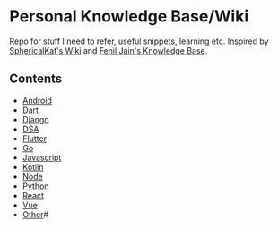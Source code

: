 # Personal Knowledge Base/Wiki
Repo for stuff I need to refer, useful snippets, learning etc.  Inspired by [SphericalKat's Wiki](https://wiki.sphericalkat.dev) and [Fenil Jain's Knowledge Base](https://github.com/feniljain/knowledge-base).

## Contents
* [Android](/android)
* [Dart](/dart)
* [Django](/django)
* [DSA](/dsa)
* [Flutter](/flutter)
* [Go](/go)
* [Javascript](/js)
* [Kotlin](/kt)
* [Node](/node)
* [Python](/py)
* [React](/react)
* [Vue](/vue)
* [Other](/other)# 
